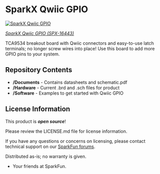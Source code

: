 SparkX Qwiic GPIO
=======================================

[![SparkX Qwiic GPIO](https://cdn.sparkfun.com/assets/parts/1/5/1/3/9/16406-Qwiic_GPIO-01.jpg)](https://cdn.sparkfun.com/assets/parts/1/5/1/3/9/16406-Qwiic_GPIO-01.jpg)

[*SparkX Qwiic GPIO (SPX-16443)*](https://www.sparkfun.com/products/16443)

TCA9534 breakout board with Qwiic connectors and easy-to-use latch terminals; no longer screw wires into place! Use this board to add more GPIO pins to your system.

Repository Contents
-------------------

* **/Documents** - Contains datasheets and schematic.pdf
* **/Hardware** - Current .brd and .sch files for product
* **/Software** - Examples to get started with Qwiic GPIO

License Information
-------------------

This product is _**open source**_!

Please review the LICENSE.md file for license information.

If you have any questions or concerns on licensing, please contact technical support on our [SparkFun forums](https://forum.sparkfun.com/viewforum.php?f=152).

Distributed as-is; no warranty is given.

- Your friends at SparkFun.

_<COLLABORATION CREDIT>_
